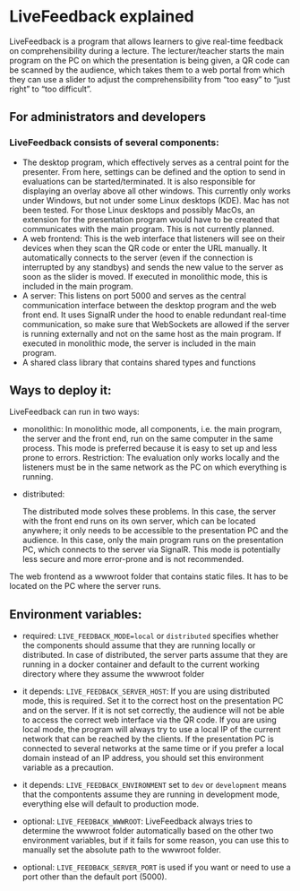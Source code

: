 # LiveFeedback explained

LiveFeedback is a program that allows learners to give real-time feedback on comprehensibility during a lecture. The lecturer/teacher starts the main program on the PC on which the presentation is being given, a QR code can be scanned by the audience, which takes them to a web portal from which they can use a slider to adjust the comprehensibility from “too easy” to “just right” to “too difficult”.



## For administrators and developers

### LiveFeedback consists of several components:

- The desktop program, which effectively serves as a central point for the presenter. From here, settings can be defined and the option to send in evaluations can be started/terminated. It is also responsible for displaying an overlay above all other windows. This currently only works under Windows, but not under some Linux desktops (KDE). Mac has not been tested. For those Linux desktops and possibly MacOs, an extension for the presentation program would have to be created that communicates with the main program. This is not currently planned.
- A web frontend: This is the web interface that listeners will see on their devices when they scan the QR code or enter the URL manually. It automatically connects to the server (even if the connection is interrupted by any standbys) and sends the new value to the server as soon as the slider is moved. If executed in monolithic mode, this is included in the main program.
- A server: This listens on port 5000 and serves as the central communication interface between the desktop program and the web front end. It uses SignalR under the hood to enable redundant real-time communication, so make sure that WebSockets are allowed if the server is running externally and not on the same host as the main program. If executed in monolithic mode, the server is included in the main program.
- A shared class library that contains shared types and functions

## Ways to deploy it:

LiveFeedback can run in two ways:

- monolithic:
  In monolithic mode, all components, i.e. the main program, the server and the front end, run on the same computer in the same process. This mode is preferred because it is easy to set up and less prone to errors. Restriction: The evaluation only works locally and the listeners must be in the same network as the PC on which everything is running.
- distributed:
  
  The distributed mode solves these problems. In this case, the server with the front end runs on its own server, which can be located anywhere; it only needs to be accessible to the presentation PC and the audience. In this case, only the main program runs on the presentation PC, which connects to the server via SignalR. This mode is potentially less secure and more error-prone and is not recommended.

The web frontend as a wwwroot folder that contains static files. It has to be located on the PC where the server runs.

## Environment variables:

- required: `LIVE_FEEDBACK_MODE=local`  or `distributed`  specifies whether the components should assume that they are running locally or distributed. In case of distributed, the server parts assume that they are running in a docker container and default to the current working directory where they assume the wwwroot folder

- it depends: `LIVE_FEEDBACK_SERVER_HOST`: If you are using distributed mode, this is required. Set it to the correct host on the presentation PC and on the server. If it is not set correctly, the audience will not be able to access the correct web interface via the QR code. If you are using local mode, the program will always try to use a local IP of the current network that can be reached by the clients. If the presentation PC is connected to several networks at the same time or if you prefer a local domain instead of an IP address, you should set this environment variable as a precaution.

- it depends: `LIVE_FEEDBACK_ENVIRONMENT`  set to `dev` or `development` means that the compontents assume they are running in development mode, everything else will default to production mode.

- optional: `LIVE_FEEDBACK_WWWROOT`: LiveFeedback always tries to determine the wwwroot folder automatically based on the other two environment variables, but if it fails for some reason, you can use this to manually set the absolute path to the wwwroot folder.

- optional: `LIVE_FEEDBACK_SERVER_PORT` is used if you want or need to use a port other than the default port (5000).
